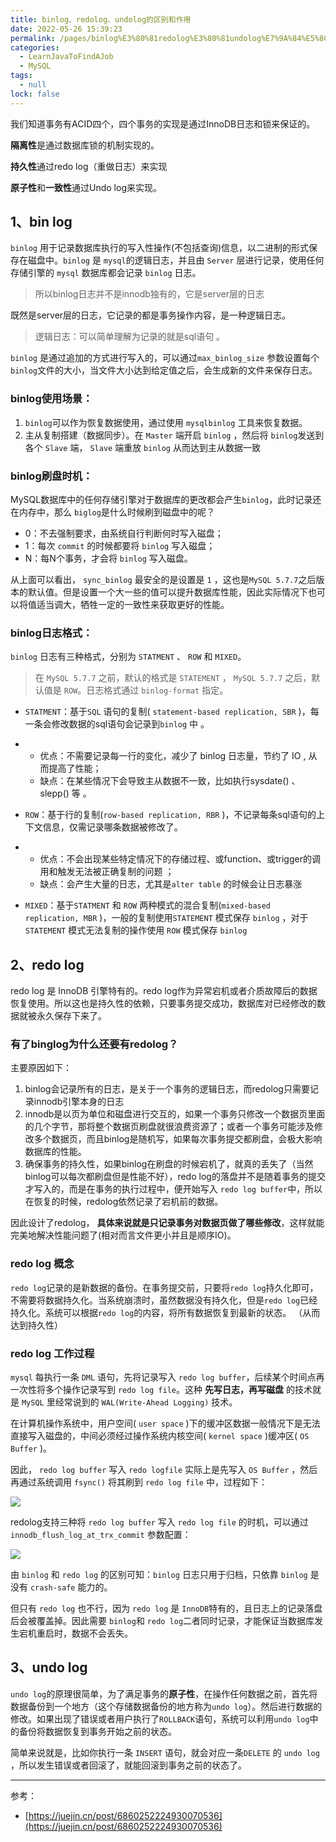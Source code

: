 ```yaml
---
title: binlog、redolog、undolog的区别和作用
date: 2022-05-26 15:39:23
permalink: /pages/binlog%E3%80%81redolog%E3%80%81undolog%E7%9A%84%E5%8C%BA%E5%88%AB%E5%92%8C%E4%BD%9C%E7%94%A8
categories: 
  - LearnJavaToFindAJob
  - MySQL
tags: 
  - null
lock: false
---
```

我们知道事务有ACID四个，四个事务的实现是通过InnoDB日志和锁来保证的。

**隔离性**是通过数据库锁的机制实现的。

**持久性**通过redo log（重做日志）来实现

**原子性**和**一致性**通过Undo log来实现。

## 1、bin log

`binlog` 用于记录数据库执行的写入性操作(不包括查询)信息，以二进制的形式保存在磁盘中。`binlog` 是 `mysql`的逻辑日志，并且由 `Server` 层进行记录，使用任何存储引擎的 `mysql` 数据库都会记录 `binlog` 日志。

> 所以binlog日志并不是innodb独有的，它是server层的日志

既然是server层的日志，它记录的都是事务操作内容，是一种逻辑日志。

> 逻辑日志：可以简单理解为记录的就是sql语句 。

`binlog` 是通过追加的方式进行写入的，可以通过`max_binlog_size` 参数设置每个 `binlog`文件的大小，当文件大小达到给定值之后，会生成新的文件来保存日志。

### binlog使用场景：

1. `binlog`可以作为恢复数据使用，通过使用 `mysqlbinlog` 工具来恢复数据。
2. 主从复制搭建（数据同步）。在 `Master` 端开启 `binlog` ，然后将 `binlog`发送到各个 `Slave` 端， `Slave` 端重放 `binlog` 从而达到主从数据一致

### binlog刷盘时机：

MySQL数据库中的任何存储引擎对于数据库的更改都会产生`binlog`，此时记录还在内存中，那么 `biglog`是什么时候刷到磁盘中的呢？

- 0：不去强制要求，由系统自行判断何时写入磁盘；
- 1：每次 `commit` 的时候都要将 `binlog` 写入磁盘；
- N：每N个事务，才会将 `binlog` 写入磁盘。

从上面可以看出， `sync_binlog` 最安全的是设置是 `1` ，这也是`MySQL 5.7.7`之后版本的默认值。但是设置一个大一些的值可以提升数据库性能，因此实际情况下也可以将值适当调大，牺牲一定的一致性来获取更好的性能。

### binlog日志格式：

`binlog` 日志有三种格式，分别为 `STATMENT` 、 `ROW` 和 `MIXED`。

> 在 `MySQL 5.7.7` 之前，默认的格式是 `STATEMENT` ， `MySQL 5.7.7` 之后，默认值是 `ROW`。日志格式通过 `binlog-format` 指定。

- `STATMENT`：基于`SQL` 语句的复制( `statement-based replication, SBR` )，每一条会修改数据的sql语句会记录到`binlog` 中  。

- - 优点：不需要记录每一行的变化，减少了 binlog 日志量，节约了 IO  , 从而提高了性能；
  - 缺点：在某些情况下会导致主从数据不一致，比如执行sysdate() 、  slepp()  等 。

- `ROW`：基于行的复制(`row-based replication, RBR` )，不记录每条sql语句的上下文信息，仅需记录哪条数据被修改了。

- - 优点：不会出现某些特定情况下的存储过程、或function、或trigger的调用和触发无法被正确复制的问题 ；
  - 缺点：会产生大量的日志，尤其是` alter table ` 的时候会让日志暴涨

- `MIXED`：基于`STATMENT` 和 `ROW` 两种模式的混合复制(`mixed-based replication, MBR` )，一般的复制使用`STATEMENT` 模式保存 `binlog` ，对于 `STATEMENT` 模式无法复制的操作使用 `ROW` 模式保存 `binlog`



## 2、redo log

redo log 是 InnoDB 引擎特有的。redo log作为异常宕机或者介质故障后的数据恢复使用。所以这也是持久性的依赖，只要事务提交成功，数据库对已经修改的数据就被永久保存下来了。

### 有了binglog为什么还要有redolog？

主要原因如下：

1. binlog会记录所有的日志，是关于一个事务的逻辑日志，而redolog只需要记录innodb引擎本身的日志
2. innodb是以页为单位和磁盘进行交互的，如果一个事务只修改一个数据页里面的几个字节，那将整个数据页刷盘就很浪费资源了；或者一个事务可能涉及修改多个数据页，而且binlog是随机写，如果每次事务提交都刷盘，会极大影响数据库的性能。
3. 确保事务的持久性，如果binlog在刷盘的时候宕机了，就真的丢失了（当然binlog可以每次都刷盘但是性能不好），redo log的落盘并不是随着事务的提交才写入的，而是在事务的执行过程中，便开始写入 `redo log buffer`中，所以在恢复的时候，redolog依然记录了宕机前的数据。

因此设计了redolog， **具体来说就是只记录事务对数据页做了哪些修改**，这样就能完美地解决性能问题了(相对而言文件更小并且是顺序IO)。

### redo log 概念

`redo log`记录的是新数据的备份。在事务提交前，只要将`redo log`持久化即可，不需要将数据持久化。当系统崩溃时，虽然数据没有持久化，但是`redo log`已经持久化。系统可以根据`redo log`的内容，将所有数据恢复到最新的状态。 （从而达到持久性）

### redo log 工作过程

`mysql` 每执行一条 `DML` 语句，先将记录写入 `redo log buffer`，后续某个时间点再一次性将多个操作记录写到 `redo log file`。这种 **先写日志，再写磁盘** 的技术就是 `MySQL`
里经常说到的 `WAL(Write-Ahead Logging)` 技术。

在计算机操作系统中，用户空间( `user space` )下的缓冲区数据一般情况下是无法直接写入磁盘的，中间必须经过操作系统内核空间( `kernel space` )缓冲区( `OS Buffer` )。

因此， `redo log buffer` 写入 `redo logfile` 实际上是先写入 `OS Buffer` ，然后再通过系统调用 `fsync()` 将其刷到 `redo log file`
中，过程如下：

![](https://cdn.jsdelivr.net/gh/DogerRain/image@main/img-202112image-20210824174026761.png)

redolog支持三种将 `redo log buffer` 写入 `redo log file` 的时机，可以通过 `innodb_flush_log_at_trx_commit` 参数配置：

![](https://cdn.jsdelivr.net/gh/DogerRain/image@main/img-202112image-20210824174356130.png)



由 `binlog` 和 `redo log` 的区别可知：`binlog` 日志只用于归档，只依靠 `binlog` 是没有 `crash-safe` 能力的。

但只有 `redo log` 也不行，因为 `redo log` 是 `InnoDB`特有的，且日志上的记录落盘后会被覆盖掉。因此需要 `binlog`和 `redo log`二者同时记录，才能保证当数据库发生宕机重启时，数据不会丢失。

## 3、undo log

`undo log`的原理很简单，为了满足事务的**原子性**，在操作任何数据之前，首先将数据备份到一个地方（这个存储数据备份的地方称为`undo log`）。然后进行数据的修改。如果出现了错误或者用户执行了`ROLLBACK`语句，系统可以利用`undo log`中的备份将数据恢复到事务开始之前的状态。 

简单来说就是，比如你执行一条 `INSERT` 语句，就会对应一条`DELETE` 的 `undo log` ，所以发生错误或者回滚了，就能回滚到事务之前的状态了。



---

参考：

-  [https://juejin.cn/post/6860252224930070536](https://juejin.cn/post/6860252224930070536)
